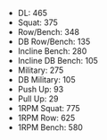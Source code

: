 * DL: 465
*  Squat: 375
*  Row/Bench: 348
*  DB Row/Bench: 135
*  Incline Bench: 280
*  Incline DB Bench: 105
*  Military: 275
*  DB Military: 105
*  Push Up: 93
*  Pull Up: 29
*  1RPM Squat: 775
*  1RPM Row: 625
*  1RPM Bench: 580
